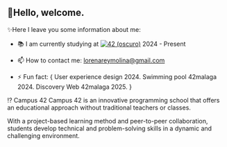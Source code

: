 ## 👋Hello, welcome.

✨Here I leave you some information about me:

- 📚 I am currently studying at 
        <a href="https://profile.intra.42.fr/users/lrey-mol" target="_blank"><img alt="42 (oscuro)" src="https://img.shields.io/badge/Málaga-black?style=flat&logo=42&logoColor=white" /></a> 2024 - Present

- 📫 How to contact me: 
        lorenareymolina@gmail.com

- ⚡ Fun fact:
    {
          User experience design 2024.
          Swimming pool 42malaga 2024.
          Discovery Web 42malaga 2025.
    }

⁉️ Campus 42
Campus 42 is an innovative programming school that offers an educational approach without traditional teachers or classes.

With a project-based learning method and peer-to-peer collaboration, students develop technical and problem-solving skills in a dynamic and challenging environment.

